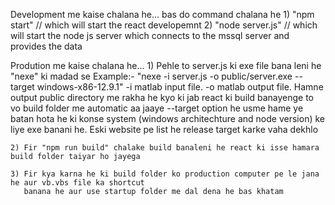 Development me kaise chalana he... bas do command chalana he
    1) "npm start" // which will start the react developemnt
    2) "node server.js" // which will start the node js server which connects to the mssql server and provides
        the data

Prodution me kaise chalana he... 
    1) Pehle to server.js ki exe file bana leni he "nexe" ki madad se
        Example:-  "nexe -i server.js -o public/server.exe --target windows-x86-12.9.1"
            -i matlab input file.
            -o matlab output file. Hamne output public directory me rakha he kyo ki jab react ki build
            banayenge to vo build folder me automatic aa jaaye
            --target option he usme hame ye batan hota he ki konse system (windows architechture and node version) ke liye exe banani he. Eski website pe list he release target karke vaha dekhlo

    2) Fir "npm run build" chalake build banaleni he react ki isse hamara build folder taiyar ho jayega

    3) Fir kya karna he ki build folder ko production computer pe le jana he aur vb.vbs file ka shortcut
       banana he aur use startup folder me dal dena he bas khatam
